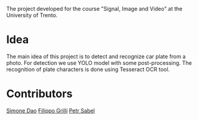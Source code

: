 The project developed for the course "Signal, Image and Video" at the University of Trento.
# Idea
The main idea of this project is to detect and recognize car plate from a photo. 
For detection we use YOLO model with some post-processing. The recognition of plate characters is done using Tesseract OCR tool.
# Contributors
[Simone Dao](https://github.com)
[Filippo Grilli](https://github.com/FilippoGrilli)
[Petr Sabel](https://github.com/PetrSabel)
